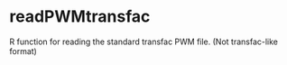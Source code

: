 readPWMtransfac
===============

R function for reading the standard transfac PWM file. (Not transfac-like format)
